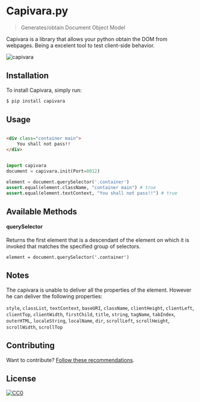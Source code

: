 # Capivara.py

> Generates/obtain Document Object Model

Capivara is a library that allows your python obtain the DOM from webpages. Being a excelent tool to test client-side behavior.

![capivara](https://raw.githubusercontent.com/raphamorim/capivara/master/resources/images/capivara.png)

## Installation

To install Capivara, simply run:

```sh
$ pip install capivara
```

## Usage

```html

<div class="container main">
    You shall not pass!!
</div>

```

```py

import capivara
document = capivara.init(Port=8012)

element = document.querySelector('.container')
assert.equal(element.className, "container main") # true
assert.equal(element.textContext, "You shall not pass!!") # true

```

## Available Methods

#### querySelector

Returns the first element that is a descendant of the element on which it is invoked that matches the specified group of selectors.

```
element = document.querySelector('.container')
```

## Notes

The capivara is unable to deliver all the properties of the element. However he can deliver the following properties:

`style`, `classList`, `textContext`, `baseURI`, `className`, `clientHeight`, `clientLeft`, `clientTop`, `clientWidth`, `firstChild`, `title`, `string`, `tagName`, `tabIndex`, `outerHTML`, `localeString`, `localName`, `dir`, `scrollLeft`, `scrollHeight`, `scrollWidth`, `scrollTop`

## Contributing

Want to contribute? [Follow these recommendations](https://github.com/raphamorim/capivara/blob/master/CONTRIBUTING.md).

## License

[![CC0](https://i.creativecommons.org/l/by/4.0/88x31.png)](http://creativecommons.org/licenses/by/4.0/)

